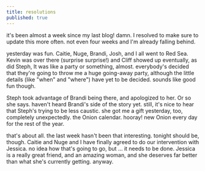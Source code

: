 ```yaml
---
title: resolutions
published: true
---
```


it's been almost a week since my last blog! damn. I resolved to make
sure to update this more often. not even four weeks and I'm already
falling behind.

yesterday was fun. Caitie, Nuge, Brandi, Josh, and I all went to Red
Sea. Kevin was over there (surprise surprise!) and Cliff showed up
eventually, as did Steph, It was like a party or something, almost.
everybody's decided that they're going to throw me a huge going-away
party, although the little details (like "when" and "where") have yet to
be decided. sounds like good fun though.

Steph took advantage of Brandi being there, and apologized to her. Or so
she says. haven't heard Brandi's side of the story yet. still, it's nice
to hear that Steph's trying to be less caustic. she got me a gift
yesterday, too, completely unexpectedly. the Onion calendar. hooray! new
Onion every day for the rest of the year.

that's about all. the last week hasn't been that interesting. tonight
should be, though. Caitie and Nuge and I have finally agreed to do our
intervention with Jessica. no idea how that's going to go, but ... it
needs to be done. Jessica is a really great friend, and an amazing
woman, and she deserves far better than what she's currently getting.
anyway.
